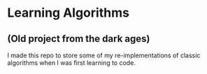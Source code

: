 # Learning Algorithms

## (Old project from the dark ages)

I made this repo to store some of my re-implementations of classic algorithms when I was first learning to code. 
